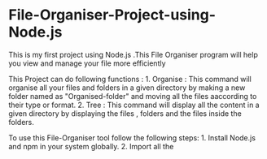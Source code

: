 # File-Organiser-Project-using-Node.js
This is my first project using Node.js .This File Organiser program will help you view and manage your file more efficiently 

This Project can do following functions :
      1. Organise : This command will organise all your files and folders in a given directory by making a new folder named as "Organised-folder" and moving all the files aaccording to their type or format.
      2. Tree : This command will display all the content in a given directory by displaying the files , folders and the files inside the folders.
     
To use this File-Organiser tool follow the following steps:
      1. Install Node.js and npm in your system globally.
      2. Import all the 
